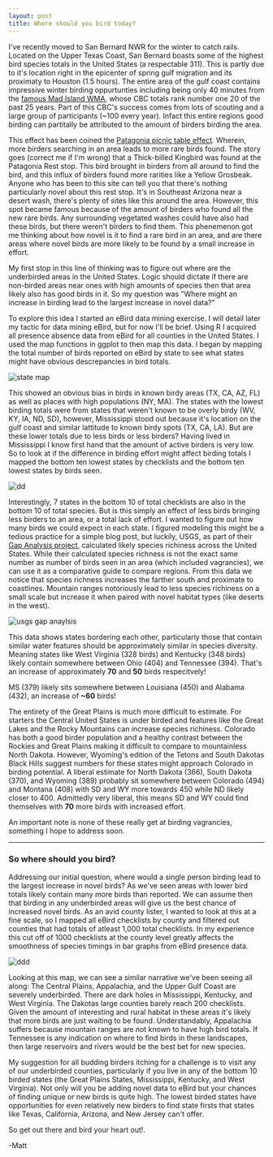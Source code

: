 ```yaml
---
layout: post
title: Where should you bird today?
---
```

I've recently moved to San Bernard NWR for the winter to catch rails. Located on the Upper Texas Coast, San Bernard boasts some of the highest bird species totals in the United States (a respectable 311). This is partly due to it's location right in the epicenter of spring gulf migration and its proximaty to Houston (1.5 hours). The entire area of the gulf coast contains impressive  winter birding oppurtunties including being only 40 minutes from the [famous Mad Island WMA](https://www.nature.org/ourinitiatives/regions/northamerica/unitedstates/texas/explore/mad-island-bird-count.xml?redirect=https-301), whose CBC totals rank number one 20 of the past 25 years. Part of this CBC's success comes from lots of scouting and a large group of participants (~100 every year). Infact this entire regions good birding can partitally be attributed to the amount of birders birding the area. 

This effect has been coined the [Patagonia picnic table effect](https://en.wikipedia.org/wiki/Patagonia_picnic_table_effect). Wherein, more birders searching in an area leads to more rare birds found. The story goes (correct me if I'm wrong) that a Thick-billed Kingbird was found  at the Patagonia Rest stop. This bird brought in birders from all around to find the bird, and this influx of birders found more rarities like a Yellow Grosbeak. Anyone who has been to this site can tell you that there's nothing particularly novel about this rest stop. It's in Southeast Arizona near a desert wash, there's plenty of sites like this around the area. However, this spot became famous because of the amount of birders who found all the new rare birds. Any surrounding vegetated washes could have also had these birds, but there weren't birders to find them. This phenemenon got me thinking about how novel is it to find a rare bird in an area, and are there areas where novel birds are more likely to be found by a small increase in effort.

My first stop in this line of thinking was to figure out where are the underbirded areas in the United States. Logic should dictate if there are non-birded areas near ones with high amounts of species then that area likely also has good birds in it. So my question was "Where might an increase in birding lead to the largest increase in novel data?" 

To explore this idea I started an eBird data mining exercise. I will detail later my tactic for data mining eBird, but for now I'll be brief. Using R I acquired all presence absence data from eBird for all counties in the United States. I used the map functions in ggplot to then map this data. I began by mapping the total number of birds reported on eBird by state to see what states might have obvious descrepancies in bird totals.

![state map](https://i.imgur.com/HoCx4zI.png)

This showed an obvious bias in birds in known birdy areas (TX, CA, AZ, FL) as well as places with high populations (NY, MA). The states with the lowest birding totals were from states that weren't known to be overly birdy (WV, KY, IA, ND, SD), however, Mississippi stood out because it's location on the gulf coast and similar lattitude to known birdy spots (TX, CA, LA). But are these lower totals due to less birds or less birders? Having lived in Mississippi I know first hand that the amount of active birders is very low. So to look at if the difference in birding effort might affect birding totals I mapped the bottom ten lowest states by checklists and the bottom ten lowest states by birds seen.


![dd](https://i.imgur.com/QO2ro6D.png)

Interestingly, 7 states in the bottom 10 of total checklists are also in the bottom 10 of total species. But is this simply an effect of less birds bringing less birders to an area, or a total lack of effort. I wanted to figure out how many birds we could expect in each state. I figured modeling this might be a tedious practice for a simple blog post, but luckily, USGS, as part of their [Gap Analysis project](https:Fre//gapanalysis.usgs.gov/species/), calculated likely species richiness across the United States. While their calculated species richness is not the exact same number as number of birds seen in an area (which included vagrancies), we can use it as a comparative guide to compare regions. From this data we notice that species richness increases the farther south and proximate to coastlines. Mountain ranges notoriously lead to less species richiness on a small scale but increase it when paired with novel habitat types (like deserts in the west).

![usgs gap anaylsis](https://gapanalysis.usgs.gov/species/files/2012/03/Birds_Richness.png)

This data shows states bordering each other, particularly those that contain similar water features should be approximately similar in species diversity. Meaning states like West Virginia (328 birds) and Kentucky (348 birds) likely contain somewhere between Ohio (404) and Tennessee (394). That's an increase of approximately **70** and **50** birds respecitvely! 

MS (379) likely sits somewhere between Louisiana (450) and Alabama (432), an increase of **~60** birds!

The entirety of the Great Plains is much more difficult to estimate. For starters the Central United States is under birded and features like the Great Lakes and the Rocky Mountains can increase species richiness. Colorado has both a good birder population and a healthy contrast between the Rockies and Great Plains making it difficult to compare to mountainless North Dakota. However, Wyoming's edition of the Tetons and South Dakotas Black Hills suggest numbers for these states might approach Colorado in birding potential. A liberal estimate for  North Dakota (366), South Dakota (370), and Wyoming (389) probably sit somewhere between Colorado (494) and Montana (408) with SD and WY more towards 450 while ND likely closer to 400. Admittedly very liberal, this means SD and WY could find themselves with **70** more birds with increased effort.

An important note is none of these really get at birding vagrancies, something I hope to address soon. 

--------------------------------------------------------------
### So where should you bird?

Addressing our initial question, where would a single person birding lead to the largest increase in novel birds? As we've seen areas with lower bird totals likely contain many more birds than reported. We can assume then that birding in any underbirded areas will give us the best chance of increased novel birds. As an avid county lister, I wanted to look at this at a fine scale, so I mapped all eBird checklists by county and filtered out counties that had totals of atleast 1,000 total checklists. In my experience this cut off of 1000 checklists at the county level greatly affects the smoothness of species timings in bar graphs from eBird presence data.

![ddd](https://i.imgur.com/AnCyPLo.png)

Looking at this map, we can see a similar narrative we've been seeing all along: The Central Plains, Appalachia, and the Upper Gulf Coast are severely underbirded. There are dark holes in Mississippi, Kentucky, and West Virginia. The Dakotas large counties barely reach 200 checklists. Given the amount of interesting and rural habitat in these areas it's likely that more birds are just waiting to be found. Understandably, Appalachia suffers because mountain ranges are not known to have high bird totals. If Tennessee is any indication on where to find birds in these landscapes, then large reservoirs and rivers would be the best bet for new species.

My suggestion for all budding birders itching for a challenge is to visit any of our underbirded counties, particularly if you live in any of the bottom 10 birded states (the Great Plains States, Mississippi, Kentucky, and West Virginia). Not only will you be adding novel data to eBird but your chances of finding unique or new birds is quite high. The lowest birded states have opportunities for even relatively new birders to find state firsts that states like Texas, California, Arizona, and New Jersey can't offer.

So get out there and bird your heart out!.

-Matt
